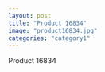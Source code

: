 ```yaml
---
layout: post
title: "Product 16834"
image: "product16834.jpg"
categories: "category1"
---
```

Product 16834
